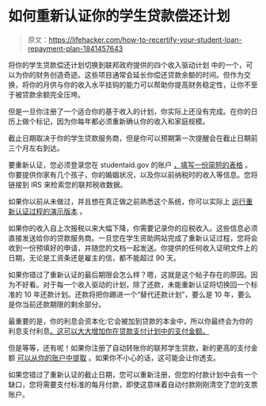 # 如何重新认证你的学生贷款偿还计划

> 原文：<https://lifehacker.com/how-to-recertify-your-student-loan-repayment-plan-1841457643>

将你的学生贷款偿还计划切换到联邦政府提供的四个收入驱动计划 中的一个，可以为你的财务创造奇迹。这些项目通常会延长你偿还贷款余额的时间。但作为交换，将你的月供与你的收入水平挂钩的能力可以帮助你提高财务稳定性，让你不至于被贷款余额完全压垮。



但是一旦你注册了一个适合你的基于收入的计划，你实际上还没有完成。在你的日历上做个标记，因为你每年都必须重新确认你的收入和家庭规模。

截止日期取决于你的学生贷款服务商，但是你可以预期第一次提醒会在截止日期前三个月左右到达。

要重新认证，您必须登录您在 studentaid.gov 的账户 [，填写一份简短的表格](https://studentaid.gov/app/ibrInstructions.action) 。你要提供你家有几个孩子，你的婚姻状况，以及你以前纳税时的收入等信息。您将链接到 IRS 来检索您的联邦税收数据。

如果你以前从未做过，并且想在真正做之前熟悉这个系统，你可以实际上 [运行重新认证过程的演示版本](https://studentaid.gov/app/demoIdrAnnualRecert.action#!/idrDemo/1) 。

如果你的收入自上次报税以来大幅下降，你需要记录你的应税收入。这些信息必须直接发送给你的贷款服务商。一旦您在学生资助网站完成了重新认证过程，您将会收到一份预填好的申请，并随您的文档一起发送。你提供的任何收入证明文件上的日期，无论是工资条还是雇主的信，都不能超过 90 天。

如果你错过了重新认证的最后期限会怎么样？嗯，这就是这个帖子存在的原因。因为不好看。对于每一个收入驱动的计划，除了还款，未能重新认证将切换回一个标准的 10 年还款计划。还款将把你踢进一个“替代还款计划”，要么是 10 年，要么是你当前还款期限的剩余部分。

最重要的是，你的利息会资本化:它会被加到贷款的本金中，所以你最终会为你的利息支付利息[。这可以大大增加你在贷款支付计划中的支付金额。](https://twocents.lifehacker.com/why-you-should-make-student-loan-payments-during-your-g-1826640345)

但是等等，还有呢！如果你注册了自动转账你的联邦学生贷款，新的更高的支付金额 [可以从你的账户中提取](https://www.consumerfinance.gov/about-us/blog/when-you-make-student-loan-payments-on-an-income-driven-plan-you-might-be-in-for-a-payment-shock/) 。如果你不小心的话，这可能会让你透支。

如果您错过了重新认证的截止日期，您可以重新注册，但您的付款计划中会有一个缺口，您将需要支付标准的每月付款，即使这意味着自动付款刚刚清空了您的支票账户。